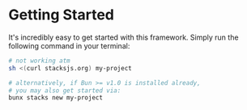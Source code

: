 # Getting Started

It's incredibly easy to get started with this framework. Simply run the following command in your terminal:

```bash
# not working atm
sh <(curl stacksjs.org) my-project

# alternatively, if Bun >= v1.0 is installed already,
# you may also get started via:
bunx stacks new my-project
```

